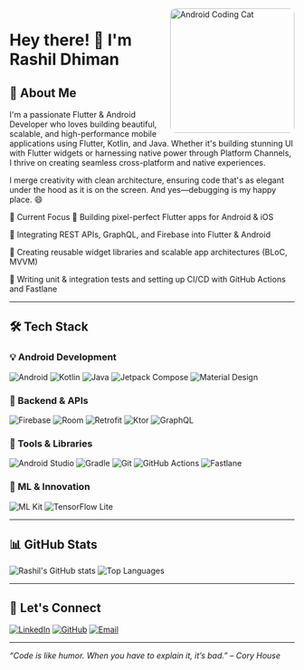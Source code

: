 <img src="https://media.giphy.com/media/RbDKaczqWovIugyJmW/giphy.gif" width="220" align="right" style="margin-left: 20px; border-radius: 10px;" alt="Android Coding Cat"/>

# Hey there! 👋 I'm Rashil Dhiman

## 🚀 About Me

I'm a passionate Flutter & Android Developer who loves building beautiful, scalable, and high-performance mobile applications using Flutter, Kotlin, and Java. Whether it's building stunning UI with Flutter widgets or harnessing native power through Platform Channels, I thrive on creating seamless cross-platform and native experiences.

I merge creativity with clean architecture, ensuring code that's as elegant under the hood as it is on the screen. And yes—debugging is my happy place. 😄

🔭 Current Focus
📱 Building pixel-perfect Flutter apps for Android & iOS

🔌 Integrating REST APIs, GraphQL, and Firebase into Flutter & Android

🔄 Creating reusable widget libraries and scalable app architectures (BLoC, MVVM)

🧪 Writing unit & integration tests and setting up CI/CD with GitHub Actions and Fastlane


---

## 🛠️ Tech Stack

### 💡 Android Development
![Android](https://img.shields.io/badge/Android-3DDC84?style=for-the-badge&logo=android&logoColor=white)
![Kotlin](https://img.shields.io/badge/Kotlin-7F52FF?style=for-the-badge&logo=kotlin&logoColor=white)
![Java](https://img.shields.io/badge/Java-ED8B00?style=for-the-badge&logo=java&logoColor=white)
![Jetpack Compose](https://img.shields.io/badge/Jetpack%20Compose-4285F4?style=for-the-badge&logo=jetpack-compose&logoColor=white)
![Material Design](https://img.shields.io/badge/Material%20Design-757575?style=for-the-badge&logo=material-design&logoColor=white)

### 🔌 Backend & APIs
![Firebase](https://img.shields.io/badge/Firebase-FFCA28?style=for-the-badge&logo=firebase&logoColor=black)
![Room](https://img.shields.io/badge/Room-FF6F00?style=for-the-badge&logo=sqlite&logoColor=white)
![Retrofit](https://img.shields.io/badge/Retrofit-000000?style=for-the-badge&logo=android&logoColor=white)
![Ktor](https://img.shields.io/badge/Ktor-009688?style=for-the-badge&logo=kotlin&logoColor=white)
![GraphQL](https://img.shields.io/badge/GraphQL-E10098?style=for-the-badge&logo=graphql&logoColor=white)

### 🔧 Tools & Libraries
![Android Studio](https://img.shields.io/badge/Android%20Studio-3DDC84?style=for-the-badge&logo=android-studio&logoColor=white)
![Gradle](https://img.shields.io/badge/Gradle-02303A?style=for-the-badge&logo=gradle&logoColor=white)
![Git](https://img.shields.io/badge/Git-F05032?style=for-the-badge&logo=git&logoColor=white)
![GitHub Actions](https://img.shields.io/badge/GitHub%20Actions-2088FF?style=for-the-badge&logo=github-actions&logoColor=white)
![Fastlane](https://img.shields.io/badge/Fastlane-00F200?style=for-the-badge&logo=fastlane&logoColor=white)

### 🤖 ML & Innovation
![ML Kit](https://img.shields.io/badge/ML%20Kit-4285F4?style=for-the-badge&logo=google&logoColor=white)
![TensorFlow Lite](https://img.shields.io/badge/TensorFlow%20Lite-FF6F00?style=for-the-badge&logo=tensorflow&logoColor=white)

---

## 📊 GitHub Stats

![Rashil's GitHub stats](https://github-readme-stats.vercel.app/api?username=rashildhiman&show_icons=true&theme=tokyonight)
![Top Languages](https://github-readme-stats.vercel.app/api/top-langs/?username=rashildhiman&layout=compact&theme=tokyonight)

---

## 🤝 Let's Connect

[![LinkedIn](https://img.shields.io/badge/LinkedIn-0A66C2?style=for-the-badge&logo=linkedin&logoColor=white)](https://www.linkedin.com/in/rashil-dhiman-5121b7227/)
[![GitHub](https://img.shields.io/badge/GitHub-121011?style=for-the-badge&logo=github&logoColor=white)](https://github.com/rashildhiman)
[![Email](https://img.shields.io/badge/Gmail-D14836?style=for-the-badge&logo=gmail&logoColor=white)](mailto:rashildhiman@example.com)

---

_“Code is like humor. When you have to explain it, it’s bad.” – Cory House_
